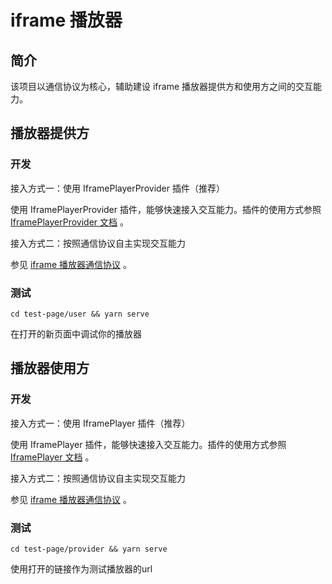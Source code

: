 # iframe 播放器

## 简介

该项目以通信协议为核心，辅助建设 iframe 播放器提供方和使用方之间的交互能力。

## 播放器提供方

### 开发

接入方式一：使用 IframePlayerProvider 插件（推荐）

使用 IframePlayerProvider 插件，能够快速接入交互能力。插件的使用方式参照 [IframePlayerProvider 文档](path/to/provider) 。

接入方式二：按照通信协议自主实现交互能力

参见 [iframe 播放器通信协议](path/to/protocol) 。

### 测试

`cd test-page/user && yarn serve`

在打开的新页面中调试你的播放器

## 播放器使用方

### 开发

接入方式一：使用 IframePlayer 插件（推荐）

使用 IframePlayer 插件，能够快速接入交互能力。插件的使用方式参照 [IframePlayer 文档](path/to/user) 。

接入方式二：按照通信协议自主实现交互能力

参见 [iframe 播放器通信协议](path/to/protocol) 。

### 测试

`cd test-page/provider && yarn serve`

使用打开的链接作为测试播放器的url
